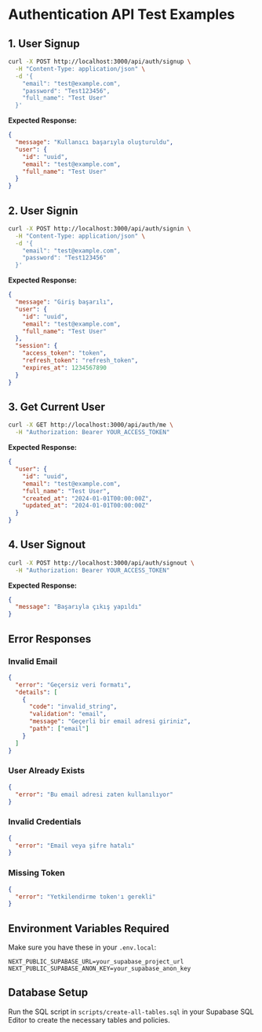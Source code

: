 # Authentication API Test Examples

## 1. User Signup

```bash
curl -X POST http://localhost:3000/api/auth/signup \
  -H "Content-Type: application/json" \
  -d '{
    "email": "test@example.com",
    "password": "Test123456",
    "full_name": "Test User"
  }'
```

**Expected Response:**
```json
{
  "message": "Kullanıcı başarıyla oluşturuldu",
  "user": {
    "id": "uuid",
    "email": "test@example.com",
    "full_name": "Test User"
  }
}
```

## 2. User Signin

```bash
curl -X POST http://localhost:3000/api/auth/signin \
  -H "Content-Type: application/json" \
  -d '{
    "email": "test@example.com",
    "password": "Test123456"
  }'
```

**Expected Response:**
```json
{
  "message": "Giriş başarılı",
  "user": {
    "id": "uuid",
    "email": "test@example.com",
    "full_name": "Test User"
  },
  "session": {
    "access_token": "token",
    "refresh_token": "refresh_token",
    "expires_at": 1234567890
  }
}
```

## 3. Get Current User

```bash
curl -X GET http://localhost:3000/api/auth/me \
  -H "Authorization: Bearer YOUR_ACCESS_TOKEN"
```

**Expected Response:**
```json
{
  "user": {
    "id": "uuid",
    "email": "test@example.com",
    "full_name": "Test User",
    "created_at": "2024-01-01T00:00:00Z",
    "updated_at": "2024-01-01T00:00:00Z"
  }
}
```

## 4. User Signout

```bash
curl -X POST http://localhost:3000/api/auth/signout \
  -H "Authorization: Bearer YOUR_ACCESS_TOKEN"
```

**Expected Response:**
```json
{
  "message": "Başarıyla çıkış yapıldı"
}
```

## Error Responses

### Invalid Email
```json
{
  "error": "Geçersiz veri formatı",
  "details": [
    {
      "code": "invalid_string",
      "validation": "email",
      "message": "Geçerli bir email adresi giriniz",
      "path": ["email"]
    }
  ]
}
```

### User Already Exists
```json
{
  "error": "Bu email adresi zaten kullanılıyor"
}
```

### Invalid Credentials
```json
{
  "error": "Email veya şifre hatalı"
}
```

### Missing Token
```json
{
  "error": "Yetkilendirme token'ı gerekli"
}
```

## Environment Variables Required

Make sure you have these in your `.env.local`:

```env
NEXT_PUBLIC_SUPABASE_URL=your_supabase_project_url
NEXT_PUBLIC_SUPABASE_ANON_KEY=your_supabase_anon_key
```

## Database Setup

Run the SQL script in `scripts/create-all-tables.sql` in your Supabase SQL Editor to create the necessary tables and policies. 